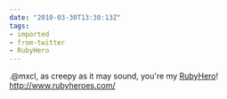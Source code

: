 ```yaml
---
date: "2010-03-30T13:30:13Z"
tags:
- imported
- from-twitter
- RubyHero
---
```

.@mxcl, as creepy as it may sound, you're my [RubyHero](/tags/RubyHero)\! http://www.rubyheroes.com/
